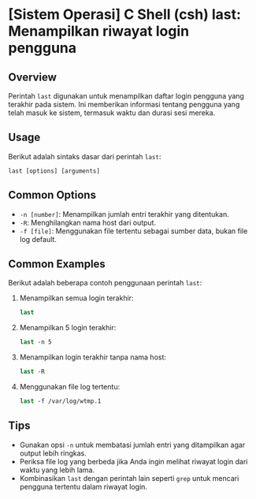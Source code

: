 # [Sistem Operasi] C Shell (csh) last: Menampilkan riwayat login pengguna

## Overview
Perintah `last` digunakan untuk menampilkan daftar login pengguna yang terakhir pada sistem. Ini memberikan informasi tentang pengguna yang telah masuk ke sistem, termasuk waktu dan durasi sesi mereka.

## Usage
Berikut adalah sintaks dasar dari perintah `last`:

```
last [options] [arguments]
```

## Common Options
- `-n [number]`: Menampilkan jumlah entri terakhir yang ditentukan.
- `-R`: Menghilangkan nama host dari output.
- `-f [file]`: Menggunakan file tertentu sebagai sumber data, bukan file log default.

## Common Examples
Berikut adalah beberapa contoh penggunaan perintah `last`:

1. Menampilkan semua login terakhir:
   ```csh
   last
   ```

2. Menampilkan 5 login terakhir:
   ```csh
   last -n 5
   ```

3. Menampilkan login terakhir tanpa nama host:
   ```csh
   last -R
   ```

4. Menggunakan file log tertentu:
   ```csh
   last -f /var/log/wtmp.1
   ```

## Tips
- Gunakan opsi `-n` untuk membatasi jumlah entri yang ditampilkan agar output lebih ringkas.
- Periksa file log yang berbeda jika Anda ingin melihat riwayat login dari waktu yang lebih lama.
- Kombinasikan `last` dengan perintah lain seperti `grep` untuk mencari pengguna tertentu dalam riwayat login.